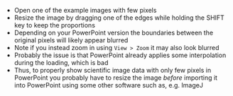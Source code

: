 - Open one of the example images with few pixels
- Resize the image by dragging one of the edges while holding the SHIFT key to keep the proportions
- Depending on your PowerPoint version the boundaries between the original pixels will likely appear blurred
- Note if you instead zoom in using `View > Zoom` it may also look blurred
- Probably the issue is that PowerPoint already applies some interpolation during the loading, which is bad
- Thus, to properly show scientific image data with only few pixels in PowerPoint you probably have to resize the image _before_ importing it into PowerPoint using some other software such as, e.g. ImageJ

